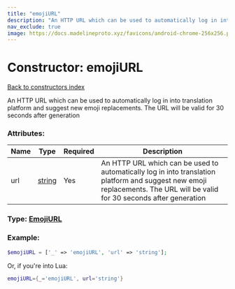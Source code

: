 ```yaml
---
title: "emojiURL"
description: "An HTTP URL which can be used to automatically log in into translation platform and suggest new emoji replacements. The URL will be valid for 30 seconds after generation"
nav_exclude: true
image: https://docs.madelineproto.xyz/favicons/android-chrome-256x256.png
---
```

# Constructor: emojiURL  
[Back to constructors index](index.md)



An HTTP URL which can be used to automatically log in into translation platform and suggest new emoji replacements. The URL will be valid for 30 seconds after generation

### Attributes:

| Name     |    Type       | Required | Description |
|----------|---------------|----------|-------------|
|url|[string](../types/string.md) | Yes|An HTTP URL which can be used to automatically log in into translation platform and suggest new emoji replacements. The URL will be valid for 30 seconds after generation|



### Type: [EmojiURL](../types/EmojiURL.md)


### Example:

```php
$emojiURL = ['_' => 'emojiURL', 'url' => 'string'];
```  


Or, if you're into Lua:

```lua
emojiURL={_='emojiURL', url='string'}

```


